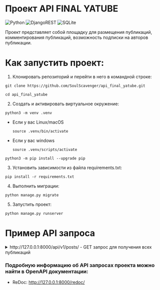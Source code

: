 # Проект API FINAL YATUBE
![Python](https://img.shields.io/badge/python-3670A0?style=for-the-badge&logo=python&logoColor=ffdd54) ![DjangoREST](https://img.shields.io/badge/DJANGO-REST-ff1709?style=for-the-badge&logo=django&logoColor=white&color=ff1709&labelColor=gray) ![SQLite](https://img.shields.io/badge/sqlite-%2307405e.svg?style=for-the-badge&logo=sqlite&logoColor=white)

Проект представляет собой площадку для размещения публикаций, комментирования публикаций, возможность подписки на авторов публикации.

# Как запустить проект:

1. Клонировать репозиторий и перейти в него в командной строке:

```
git clone https://github.com/SoulScavenger/api_final_yatube.git
```

```
cd api_final_yatube
```

2. Создать и активировать виртуальное окружение:

```
python3 -m venv .venv
```

* Если у вас Linux/macOS

    ```
    source .venv/bin/activate
    ```

* Если у вас windows

    ```
    source .venv/scripts/activate
    ```

```
python3 -m pip install --upgrade pip
```

3. Установить зависимости из файла requirements.txt:

```
pip install -r requirements.txt
```

4. Выполнить миграции:

```
python manage.py migrate
```

5. Запустить проект:

```
python manage.py runserver
```

# Пример API запроса
<details><summary>
http://127.0.0.1:8000/api/v1/posts/ - GET запрос для получения всех публикаций</summary>

```
{

    "count": 123,
    "next": "http://api.example.org/accounts/?offset=400&limit=100",
    "previous": "http://api.example.org/accounts/?offset=200&limit=100",
    "results": 

[

        {
            "id": 0,
            "author": "string",
            "text": "string",
            "pub_date": "2021-10-14T20:41:29.648Z",
            "image": "string",
            "group": 0
        }
    ]

}
```
</details>

### Подробную информацию об API запросах проекта можно найти в OpenAPI документации:
* ReDoc: http://127.0.0.1:8000/redoc/